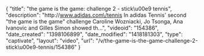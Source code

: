 {
    "title": "the game is the game: challenge 2 - stick\u00e9 tennis",
    "description": "http:\/\/www.adidas.com\/tennis In adidas Tennis' second \"the game is the game\" challenge Caroline Wozniacki, Jo Tsonga, Ana Ivanovic and Gilles Simon showed th...",
    "videoid": "154386",
    "date_created": "1398106899",
    "date_modified": "1418181303",
    "type": "captivate",
    "layout": "video",
    "url": "\/v\/the-game-is-the-game-challenge-2-stick\u00e9-tennis\/154386"
}